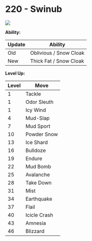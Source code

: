 # 220 - Swinub
![][220]

**Ability:**

Update | Ability
---    | ---
Old    | Oblivious / Snow Cloak
New    | Thick Fat / Snow Cloak

**Level Up:**

Level | Move
---   | ---
  1   | Tackle
  1   | Odor Sleuth
  1   | Icy Wind
  4   | Mud-Slap
  7   | Mud Sport
 10   | Powder Snow
 13   | Ice Shard
 16   | Bulldoze
 19   | Endure
 22   | Mud Bomb
 25   | Avalanche
 28   | Take Down
 31   | Mist
 34   | Earthquake
 37   | Flail
 40   | Icicle Crash
 43   | Amnesia
 46   | Blizzard



[220]: /img/pokemon/220.png

